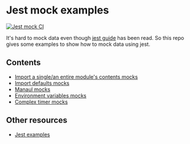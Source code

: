 # Jest mock examples
[![Jest mock CI](https://github.com/zddhub/jest-mock-examples/actions/workflows/jest-mock.yml/badge.svg)](https://github.com/zddhub/jest-mock-examples/actions/workflows/jest-mock.yml)

It's hard to mock data even though [jest guide][jest-guide-doc] has been read. So this repo gives some examples to show how to mock data using jest.

## Contents

- [Import a single/an entire module's contents mocks](./test/utilsImportMethod.test.ts)
- [Import defaults mocks](./test/utilsImportDefaultModule.test.ts)
- [Manaul mocks](./test/utilsProxy.test.ts)
- [Environment variables mocks](./test/env.test.ts)
- [Complex timer mocks](./test/retryable.test.ts)

[jest-guide-doc]: https://jestjs.io/docs/getting-started

## Other resources

- [Jest examples](https://github.com/facebook/jest/tree/master/examples)
